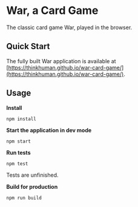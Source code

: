 # War, a Card Game

The classic card game War, played in the browser.

## Quick Start

The fully built War application is available at [https://thinkhuman.github.io/war-card-game/](https://thinkhuman.github.io/war-card-game/).

## Usage

**Install**
```
npm install
```

**Start the application in dev mode**
```
npm start
```

**Run tests**
```
npm test
```
Tests are unfinished.

**Build for production**
```
npm run build
```